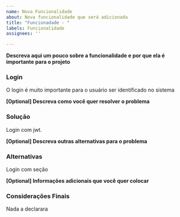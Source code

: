```yaml
---
name: Nova Funcionalidade
about: Nova funcionalidade que será adicionada
title: "Funcionadade - "
labels: Funcionalidade
assignees: ''

---
```


**Descreva aqui um pouco sobre a funcionalidade e por que ela é importante para o projeto**
### Login

O login é muito importante para o usuário ser identificado no sistema

**[Optional] Descreva como você quer resolver o problema**
### Solução

Login com jwt.

**[Optional] Descreva outras alternativas para o problema**
### Alternativas

Login com seção

**[Optional] Informações adicionais que você quer colocar**
### Considerações Finais

Nada a declarara
